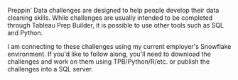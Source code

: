 Preppin' Data challenges are designed to help people develop their data cleaning skills. While challenges are usually intended to be completed through Tableau Prep Builder, it is possible to use other tools such as SQL and Python. 

I am connecting to these challenges using my current employer's Snowflake environment. If you'd like to follow along, you'll need to download the challenges and work on them using TPB/Python/R/etc. or publish the challenges into a SQL server. 
